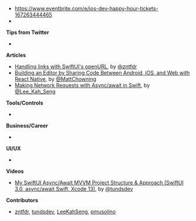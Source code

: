 * https://www.eventbrite.com/e/ios-dev-happy-hour-tickets-167263444465
*
**Tips from Twitter**

*

**Articles**

* [Handling links with SwiftUI's openURL](https://www.fivestars.blog/articles/openurl-openurlaction/), by [@zntfdr](https://twitter.com/zntfdr)
* [Building an Editor by Sharing Code Between Android, iOS, and Web with React Native](https://mobile.blog/2021/08/11/building-an-editor-by-sharing-code-between-android-ios-and-web-with-react-native/), by [@MattChowning](https://twitter.com/mattchowning)
* [Making Network Requests with Async/await in Swift](https://swiftsenpai.com/swift/async-await-network-requests/), by [@Lee_Kah_Seng](https://twitter.com/Lee_Kah_Seng)

**Tools/Controls**

*

**Business/Career**

*

**UI/UX**

*

**Videos**

* [My SwiftUI Async/Await MVVM Project Structure & Approach (SwiftUI 3.0, async/await Swift, Xcode 13)](https://youtu.be/wRmaiEPk03Y), by [@tundsdev](https://twitter.com/tundsdev)

**Contributors**

* [zntfdr](https://github.com/zntfdr), [tundsdev](https://github.com/tunds), [LeeKahSeng](https://github.com/LeeKahSeng), [pmusolino](https://github.com/pmusolino)